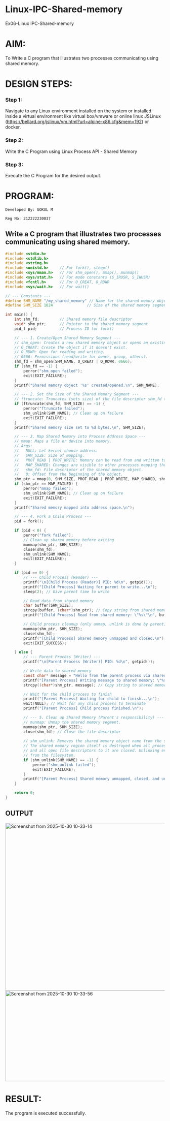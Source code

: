 # Linux-IPC-Shared-memory
Ex06-Linux IPC-Shared-memory

# AIM:
To Write a C program that illustrates two processes communicating using shared memory.

# DESIGN STEPS:

### Step 1:

Navigate to any Linux environment installed on the system or installed inside a virtual environment like virtual box/vmware or online linux JSLinux (https://bellard.org/jslinux/vm.html?url=alpine-x86.cfg&mem=192) or docker.

### Step 2:

Write the C Program using Linux Process API - Shared Memory

### Step 3:

Execute the C Program for the desired output. 

# PROGRAM:
```
Developed By: GOKUL M

Reg No: 212222230037
```
## Write a C program that illustrates two processes communicating using shared memory.
```c
#include <stdio.h>
#include <stdlib.h>
#include <string.h>
#include <unistd.h>     // For fork(), sleep()
#include <sys/mman.h>   // For shm_open(), mmap(), munmap()
#include <sys/stat.h>   // For mode constants (S_IRUSR, S_IWUSR)
#include <fcntl.h>      // For O_CREAT, O_RDWR
#include <sys/wait.h>   // For wait()

// --- Constants ---
#define SHM_NAME "/my_shared_memory" // Name for the shared memory object
#define SHM_SIZE 1024               // Size of the shared memory segment (1KB)

int main() {
    int shm_fd;         // Shared memory file descriptor
    void* shm_ptr;      // Pointer to the shared memory segment
    pid_t pid;          // Process ID for fork()

    // --- 1. Create/Open Shared Memory Segment ---
    // shm_open: Creates a new shared memory object or opens an existing one.
    // O_CREAT: Create the object if it doesn't exist.
    // O_RDWR: Open for reading and writing.
    // 0666: Permissions (read/write for owner, group, others).
    shm_fd = shm_open(SHM_NAME, O_CREAT | O_RDWR, 0666);
    if (shm_fd == -1) {
        perror("shm_open failed");
        exit(EXIT_FAILURE);
    }
    printf("Shared memory object '%s' created/opened.\n", SHM_NAME);

    // --- 2. Set the Size of the Shared Memory Segment ---
    // ftruncate: Truncates (sets size) of the file descriptor shm_fd to SHM_SIZE bytes.
    if (ftruncate(shm_fd, SHM_SIZE) == -1) {
        perror("ftruncate failed");
        shm_unlink(SHM_NAME); // Clean up on failure
        exit(EXIT_FAILURE);
    }
    printf("Shared memory size set to %d bytes.\n", SHM_SIZE);

    // --- 3. Map Shared Memory into Process Address Space ---
    // mmap: Maps a file or device into memory.
    // Args:
    //   NULL: Let kernel choose address.
    //   SHM_SIZE: Size of mapping.
    //   PROT_READ | PROT_WRITE: Memory can be read from and written to.
    //   MAP_SHARED: Changes are visible to other processes mapping the same region.
    //   shm_fd: File descriptor of the shared memory object.
    //   0: Offset from the beginning of the object.
    shm_ptr = mmap(0, SHM_SIZE, PROT_READ | PROT_WRITE, MAP_SHARED, shm_fd, 0);
    if (shm_ptr == MAP_FAILED) {
        perror("mmap failed");
        shm_unlink(SHM_NAME); // Clean up on failure
        exit(EXIT_FAILURE);
    }
    printf("Shared memory mapped into address space.\n");

    // --- 4. Fork a Child Process ---
    pid = fork();

    if (pid < 0) {
        perror("fork failed");
        // Clean up shared memory before exiting
        munmap(shm_ptr, SHM_SIZE);
        close(shm_fd);
        shm_unlink(SHM_NAME);
        exit(EXIT_FAILURE);
    }

    if (pid == 0) {
        // --- Child Process (Reader) ---
        printf("\n[Child Process (Reader)] PID: %d\n", getpid());
        printf("[Child Process] Waiting for parent to write...\n");
        sleep(2); // Give parent time to write

        // Read data from shared memory
        char buffer[SHM_SIZE];
        strcpy(buffer, (char*)shm_ptr); // Copy string from shared memory
        printf("[Child Process] Read from shared memory: \"%s\"\n", buffer);

        // Child process cleanup (only unmap, unlink is done by parent)
        munmap(shm_ptr, SHM_SIZE);
        close(shm_fd);
        printf("[Child Process] Shared memory unmapped and closed.\n");
        exit(EXIT_SUCCESS);

    } else {
        // --- Parent Process (Writer) ---
        printf("\n[Parent Process (Writer)] PID: %d\n", getpid());

        // Write data to shared memory
        const char* message = "Hello from the parent process via shared memory!";
        printf("[Parent Process] Writing message to shared memory: \"%s\"\n", message);
        strcpy((char*)shm_ptr, message); // Copy string to shared memory

        // Wait for the child process to finish
        printf("[Parent Process] Waiting for child to finish...\n");
        wait(NULL); // Wait for any child process to terminate
        printf("[Parent Process] Child process finished.\n");

        // --- 5. Clean up Shared Memory (Parent's responsibility) ---
        // munmap: Unmap the shared memory segment.
        munmap(shm_ptr, SHM_SIZE);
        close(shm_fd); // Close the file descriptor
        
        // shm_unlink: Removes the shared memory object name from the system.
        // The shared memory region itself is destroyed when all processes have unmapped it
        // and all open file descriptors to it are closed. Unlinking ensures it's removed
        // from the filesystem.
        if (shm_unlink(SHM_NAME) == -1) {
            perror("shm_unlink failed");
            exit(EXIT_FAILURE);
        }
        printf("[Parent Process] Shared memory unmapped, closed, and unlinked.\n");
    }

    return 0;
}
```






## OUTPUT

<img width="1215" height="527" alt="Screenshot from 2025-10-30 10-33-14" src="https://github.com/user-attachments/assets/d31a3c91-e9db-41e1-8bc0-d520917a7513" />

<img width="596" height="286" alt="Screenshot from 2025-10-30 10-33-56" src="https://github.com/user-attachments/assets/9ff9e924-1416-4c45-a71f-a0fa38b7513b" />





# RESULT:
The program is executed successfully.
